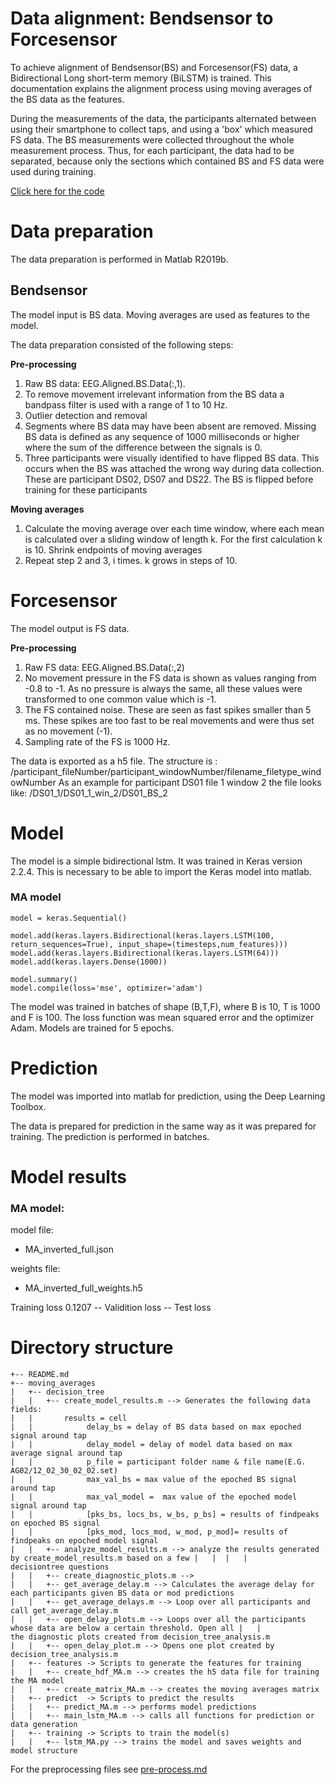 # Data alignment: Bendsensor to Forcesensor
To achieve alignment of Bendsensor(BS) and Forcesensor(FS) data, a Bidirectional Long short-term memory (BiLSTM) is trained. This documentation explains the alignment process using moving averages of the BS data as the features.

During the measurements of the data, the participants alternated between using their smartphone to collect taps, and using a 'box' which measured FS data. The BS measurements were collected throughout the whole measurement process. Thus, for each participant, the data had to be separated, because only the sections which contained BS and FS data were used during training.

[Click here for the code](../src/alignment/moving_averages)

# Data preparation
The data preparation is performed in Matlab R2019b.
## Bendsensor
The model input is BS data. Moving averages are used as features to the model.

The data preparation consisted of the following steps:

**Pre-processing**
1. Raw BS data: EEG.Aligned.BS.Data(:,1).
2. To remove movement irrelevant information from the BS data a bandpass filter is used with a range of 1 to 10 Hz.
3. Outlier detection and removal
4. Segments where BS data may have been absent are removed. Missing BS data is defined as any sequence of 1000 milliseconds or higher where the sum of the difference between the signals is 0.
5. Three participants were visually identified to have flipped BS data. This occurs when the BS was attached the wrong way during data collection. These are participant DS02, DS07 and DS22. The BS is flipped before training for these participants


**Moving averages**
1. Calculate the moving average over each time window, where each mean is calculated over a sliding window of length k. For the first calculation k is 10. Shrink endpoints of moving averages
3. Repeat step 2 and 3, i times. k grows in steps of 10.

# Forcesensor
The model output is FS data.

**Pre-processing**
1. Raw FS data: EEG.Aligned.BS.Data(:,2)  
1. No movement pressure in the FS data is shown as values ranging from -0.8 to -1. As no pressure is always the same, all these values were transformed to one common value which is -1.
2. The FS contained noise. These are seen as fast spikes smaller than 5 ms. These spikes are too fast to be real movements and were thus set as no movement (-1).
3. Sampling rate of the FS is 1000 Hz.

The data is exported as a h5 file. The structure is :
/participant_fileNumber/participant_windowNumber/filename_filetype_windowNumber
As an example for participant DS01 file 1 window 2 the file looks like:
/DS01_1/DS01_1_win_2/DS01_BS_2

# Model
The model is a simple bidirectional lstm. It was trained in Keras version 2.2.4. This is necessary to be able to import the Keras model into matlab.
### MA model
```
model = keras.Sequential()

model.add(keras.layers.Bidirectional(keras.layers.LSTM(100, return_sequences=True), input_shape=(timesteps,num_features)))
model.add(keras.layers.Bidirectional(keras.layers.LSTM(64)))
model.add(keras.layers.Dense(1000))

model.summary()
model.compile(loss='mse', optimizer='adam')
```
The model was trained in batches of shape (B,T,F), where B is 10, T is 1000 and F is 100.
The loss function was mean squared error and the optimizer Adam. Models are trained for 5 epochs.


# Prediction
The model was imported into matlab for prediction, using the Deep Learning Toolbox.

The data is prepared for prediction in the same way as it was prepared for training. The prediction is performed in batches.

# Model results
### MA model:

model file:
- MA_inverted_full.json

weights file:
- MA_inverted_full_weights.h5

Training loss 0.1207 -- Validition loss -- Test loss

# Directory structure
```
+-- README.md
+-- moving_averages
|   +-- decision_tree
|   |   +-- create_model_results.m --> Generates the following data fields:
|   |       results = cell
|   |            delay_bs = delay of BS data based on max epoched signal around tap
|   |            delay_model = delay of model data based on max average signal around tap
|   |            p_file = participant folder name & file name(E.G. AG02/12_02_30_02_02.set)
|   |            max_val_bs = max value of the epoched BS signal around tap
|   |            max_val_model =  max value of the epoched model signal around tap
|   |            [pks_bs, locs_bs, w_bs, p_bs] = results of findpeaks on epoched BS signal
|   |            [pks_mod, locs_mod, w_mod, p_mod]= results of findpeaks on epoched model signal
|   |   +-- analyze_model_results.m --> analyze the results generated by create_model_results.m based on a few |   |  |   |                                    decisiontree questions
|   |   +-- create_diagnostic_plots.m -->
|   |   +-- get_average_delay.m --> Calculates the average delay for each participants given BS data or mod predictions
|   |   +-- get_average_delays.m --> Loop over all participants and call get_average_delay.m
|   |   +-- open_delay_plots.m --> Loops over all the participants whose data are below a certain threshold. Open all |   |                              the diagnostic plots created from decision_tree_analysis.m
|   |   +-- open_delay_plot.m --> Opens one plot created by decision_tree_analysis.m
|   +-- features -> Scripts to generate the features for training
|   |   +-- create_hdf_MA.m --> creates the h5 data file for training the MA model
|   |   +-- create_matrix_MA.m --> creates the moving averages matrix
|   +-- predict  -> Scripts to predict the results
|   |   +-- predict_MA.m --> performs model predictions
|   |   +-- main_lstm_MA.m --> calls all functions for prediction or data generation
|   +-- training -> Scripts to train the model(s)
|   |   +-- lstm_MA.py --> trains the model and saves weights and model structure

```
For the preprocessing files see [pre-process.md](pre-process.md)
